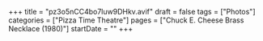 +++
title = "pz3o5nCC4bo7luw9DHkv.avif"
draft = false
tags = ["Photos"]
categories = ["Pizza Time Theatre"]
pages = ["Chuck E. Cheese Brass Necklace (1980)"]
startDate = ""
+++
